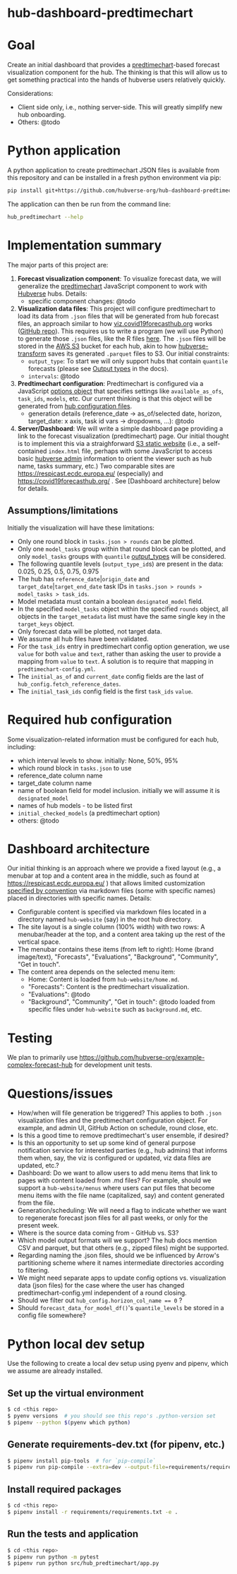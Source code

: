 # hub-dashboard-predtimechart

# Goal

Create an initial dashboard that provides a [predtimechart](https://github.com/reichlab/predtimechart)-based forecast visualization component for the hub. The thinking is that this will allow us to get something practical into the hands of hubverse users relatively quickly.

Considerations:

- Client side only, i.e., nothing server-side. This will greatly simplify new hub onboarding.
- Others: @todo

# Python application

A python application to create predtimechart JSON files is available from this
repository and can be installed in a fresh python environment via pip:

```sh
pip install git+https://github.com/hubverse-org/hub-dashboard-predtimechart
```

The application can then be run from the command line:

```sh
hub_predtimechart --help
```

# Implementation summary

The major parts of this project are:

1. **Forecast visualization component**: To visualize forecast data, we will generalize the [predtimechart](https://github.com/reichlab/predtimechart) JavaScript component to work with [Hubverse](https://github.com/hubverse-org) hubs. Details:
    - specific component changes: @todo
2. **Visualization data files**: This project will configure predtimechart to load its data from `.json` files that will be generated from hub forecast files, an approach similar to how [viz.covid19forecasthub.org](https://viz.covid19forecasthub.org) works ([GitHub repo](https://github.com/reichlab/Covid-19-Hub-Vizualization)). This requires us to write a program (we will use Python) to generate those `.json` files, like the R files [here](https://github.com/reichlab/Covid-19-Hub-Vizualization/tree/master/preprocess_data). The `.json` files will be stored in the [AWS S3](https://aws.amazon.com/s3/) bucket for each hub, akin to how [hubverse-transform](https://github.com/hubverse-org/hubverse-transform) saves its generated `.parquet` files to S3. Our initial constraints:
    - `output_type`: To start we will only support hubs that contain `quantile` forecasts (please see [Output types](https://hubverse.io/en/latest/user-guide/tasks.html#output-types) in the docs).
    - `intervals`: @todo
3. **Predtimechart configuration**: Predtimechart is configured via a JavaScript [options object](https://github.com/reichlab/predtimechart?tab=readme-ov-file#options-object) that specifies settings like `available_as_ofs`, `task_ids`, `models`, etc. Our current thinking is that this object will be generated from [hub configuration files](https://hubverse.io/en/latest/user-guide/hub-config.html).
    - generation details (reference_date -> as_of/selected date, horizon, target_date: x axis, task id vars -> dropdowns, ...): @todo
4. **Server/Dashboard**: We will write a simple dashboard page providing a link to the forecast visualization (predtimechart) page. Our initial thought is to implement this via a straighforward [S3 static website](https://docs.aws.amazon.com/AmazonS3/latest/userguide/WebsiteHosting.html) (i.e., a self-contained `index.html` file, perhaps with some JavaScript to access basic [hubverse admin](https://hubverse.io/en/latest/quickstart-hub-admin/intro.html) information to orient the viewer such as hub name, tasks summary, etc.) Two comparable sites are https://respicast.ecdc.europa.eu/ (especially) and https://covid19forecasthub.org/ . See [Dashboard architecture] below for details.

## Assumptions/limitations

Initially the visualization will have these limitations:

- Only one round block in `tasks.json > rounds` can be plotted.
- Only one `model_tasks` group within that round block can be plotted, and only `model_tasks` groups with `quantile` [output_types](https://hubverse.io/en/latest/user-guide/model-output.html#formats-of-model-output) will be considered.
- The following quantile levels (`output_type_id`s) are present in the data: 0.025, 0.25, 0.5, 0.75, 0.975
- The hub has `reference_date`|`origin_date` and `target_date`|`target_end_date` task IDs in `tasks.json > rounds > model_tasks > task_ids`.
- Model metadata must contain a boolean `designated_model` field.
- In the specified `model_tasks` object within the specified `rounds` object, all objects in the `target_metadata` list must have the same single key in the `target_keys` object.
- Only forecast data will be plotted, not target data.
- We assume all hub files have been validated.
- For the `task_ids` entry in predtimechart config option generation, we use `value` for both `value` and `text`, rather than asking the user to provide a mapping from `value` to `text`. A solution is to require that mapping in `predtimechart-config.yml`.
- The `initial_as_of` and `current_date` config fields are the last of `hub_config.fetch_reference_dates`.
- The `initial_task_ids` config field is the first `task_ids` `value`.

# Required hub configuration

Some visualization-related information must be configured for each hub, including:

- which interval levels to show. initially: None, 50%, 95%
- which round block in `tasks.json` to use
- reference_date column name
- target_date column name
- name of boolean field for model inclusion. initially we will assume it is `designated_model`
- names of hub models - to be listed first
- `initial_checked_models` (a predtimechart option)
- others: @todo

# Dashboard architecture

Our initial thinking is an approach where we provide a fixed layout (e.g., a menubar at top and a content area in the middle, such as found at https://respicast.ecdc.europa.eu/ ) that allows limited customization [specified by convention](https://en.wikipedia.org/wiki/Convention_over_configuration) via markdown files (some with specific names) placed in directories with specific names. Details:

- Configurable content is specified via markdown files located in a directory named `hub-website` (say) in the root hub directory.
- The site layout is a single column (100% width) with two rows: A menubar/header at the top, and a content area taking up the rest of the vertical space.
- The menubar contains these items (from left to right): Home (brand image/text), "Forecasts", "Evaluations", "Background", "Community", "Get in touch".
- The content area depends on the selected menu item:
    - Home: Content is loaded from `hub-website/home.md`.
    - "Forecasts": Content is the predtimechart visualization.
    - "Evaluations": @todo
    - "Background", "Community", "Get in touch": @todo loaded from specific files under `hub-website` such as `background.md`, etc.

# Testing

We plan to primarily use https://github.com/hubverse-org/example-complex-forecast-hub for development unit tests.

# Questions/issues

- How/when will file generation be triggered? This applies to both `.json` visualization files and the predtimechart configuration object. For example, and admin UI, GitHub Action on schedule, round close, etc.
- Is this a good time to remove predtimechart's user ensemble, if desired?
- Is this an opportunity to set up some kind of general purpose notification service for interested parties (e.g., hub admins) that informs them when, say, the viz is configured or updated, viz data files are updated, etc.?
- Dashboard: Do we want to allow users to add menu items that link to pages with content loaded from .md files? For example, should we support a `hub-website/menus` where users can put files that become menu items with the file name (capitalized, say) and content generated from the file.
- Generation/scheduling: We will need a flag to indicate whether we want to regenerate forecast json files for all past weeks, or only for the present week.
- Where is the source data coming from - GitHub vs. S3?
- Which model output formats will we support? The hub docs mention CSV and parquet, but that others (e.g., zipped files) might be supported.
- Regarding naming the .json files, should we be influenced by Arrow's partitioning scheme where it names intermediate directories according to filtering.
- We might need separate apps to update config options vs. visualization data (json files) for the case where the user has changed predtimechart-config.yml independent of a round closing. 
- Should we filter out `hub_config.horizon_col_name == 0` ?
- Should `forecast_data_for_model_df()`'s `quantile_levels` be stored in a config file somewhere?

# Python local dev setup

Use the following to create a local dev setup using pyenv and pipenv, which we assume are already installed.

## Set up the virtual environment

```bash
$ cd <this repo>
$ pyenv versions  # you should see this repo's .python-version set
$ pipenv --python $(pyenv which python)
```

## Generate requirements-dev.txt (for pipenv, etc.)

```bash
$ pipenv install pip-tools  # for `pip-compile`
$ pipenv run pip-compile --extra=dev --output-file=requirements/requirements.txt pyproject.toml
```

## Install required packages

```bash
$ cd <this repo>
$ pipenv install -r requirements/requirements.txt -e .
```

## Run the tests and application

```bash
$ cd <this repo>
$ pipenv run python -m pytest
$ pipenv run python src/hub_predtimechart/app.py
```
